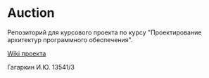 # Auction
Репозиторий для курсового проекта по курсу "Проектирование архитектур программного обеспечения".

 [Wiki проекта](https://github.com/Flaugh24/auction/wiki) 

Гагаркин И.Ю. 13541/3
